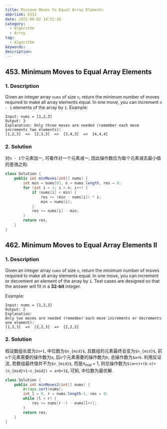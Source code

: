 ```yaml
---
title: Minimum Moves to Equal Array Elements
abbrlink: b313
date: 2022-06-02 14:52:16
category:
  - Algorithm
  - Array
tag:
  - Algorithm
keywords:
description:
---
```


## 453. Minimum Moves to Equal Array Elements
### 1. Description
Given an integer array `nums` of size `n`, return the minimum number of moves required to make all array elements equal.
In one move, you can increment `n - 1` elements of the array by `1`.
Example:
```
Input: nums = [1,2,3]
Output: 3
Explanation: Only three moves are needed (remember each move increments two elements):
[1,2,3]  =>  [2,3,3]  =>  [3,4,3]  =>  [4,4,4]
```

### 2. Solution
对`n - 1`个元素加一, 可看作对一个元素减一, 因此操作数应为每个元素减去最小值的差值之和.
```java
class Solution {
    public int minMoves(int[] nums) {
        int min = nums[0], n = nums.length, res = 0;
        for (int i = 1; i < n; i++) {
            if (nums[i] < min) {
                res += (min - nums[i]) * i;
                min = nums[i];
            }
            res += nums[i] - min;
        }
        return res;
    }
}
```


## 462. Minimum Moves to Equal Array Elements II
### 1. Description
Given an integer array `nums` of size `n`, return the minimum number of moves required to make all array elements equal.
In one move, you can increment or decrement an element of the array by `1`.
Test cases are designed so that the answer will fit in a **32-bit** integer.

Example:
```
Input: nums = [1,2,3]
Output: 2
Explanation:
Only two moves are needed (remember each move increments or decrements one element):
[1,2,3]  =>  [2,2,3]  =>  [2,2,2]
```

### 2. Solution
假设数组长度为`2n+1`, 中位数为`$n_{mid}$`, 且数组的元素最终会变为`$n_{mid}$`, 前`n`个元素需要的操作数为`a`,  后`n`个元素需要的操作数为`b`, 总操作数为`$a+b`. 利用反证法, 若数组最终值并不为`$n_{mid}$`, 而是$n_{mid}+1$, 则总操作数为`$(a+n)+(b-n)+(n_{mid}+1-n_{mid}) = a+b+1$`, 可知, 中位数为最优解.
```java
class Solution {
    public int minMoves2(int[] nums) {
        Arrays.sort(nums);
        int l = 0, r = nums.length-1, res = 0;
        while (l < r) {
            res += nums[r--] - nums[l++];
        }
        return res;
    }
}
```
